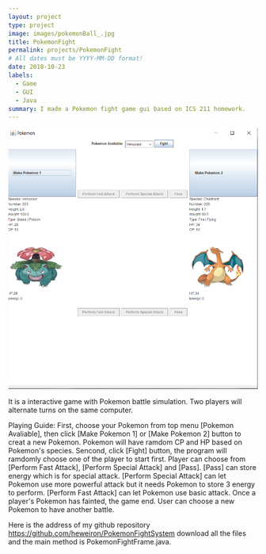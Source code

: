 ```yaml
---
layout: project
type: project
image: images/pokemonBall_.jpg
title: PokemonFight
permalink: projects/PokemonFight
# All dates must be YYYY-MM-DD format!
date: 2018-10-23
labels:
  - Game
  - GUI
  - Java
summary: I made a Pokemon fight game gui based on ICS 211 homework.
---
```


<div class="ui small rounded images">
  <img class="ui image" src="../images/GUI.png">

</div>



It is a interactive game with Pokemon battle simulation. Two players will alternate turns on the same computer.

Playing Guide: 
  First, choose your Pokemon from top menu [Pokemon Avaliable], then click [Make Pokemon 1] or [Make Pokemon 2] button to creat a new      Pokemon. Pokemon will have ramdom CP and HP based on Pokemon's species.
  Sencond, click [Fight] button, the program will  ramdomly choose one of the player to start first.
  Player can choose from [Perform Fast Attack], [Perform Special Attack] and [Pass].
  [Pass] can store energy which is for special attack.
  [Perform Special Attack] can let Pokemon use more powerful attack but it needs Pokemon to store 3 energy to perform.
  [Perform Fast Attack] can let Pokemon use basic attack.
  Once a player's Pokemon has fainted, the game end. User can choose a new Pokemon to have another battle.
  
  
Here is the address of my github repository https://github.com/heweiron/PokemonFightSystem
download all the files and the main method is PokemonFightFrame.java.
  


